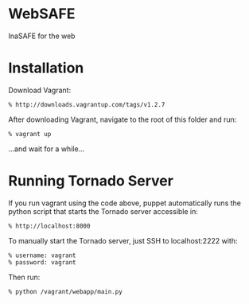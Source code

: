 WebSAFE
=======
InaSAFE for the web

Installation
============
Download Vagrant:

    % http://downloads.vagrantup.com/tags/v1.2.7

After downloading Vagrant, navigate to the root of this folder and run:

    % vagrant up

...and wait for a while...

Running Tornado Server
======================
If you run vagrant using the code above, puppet automatically runs the python script that starts the Tornado server accessible in:

    % http://localhost:8000
    
To manually start the Tornado server, just SSH to localhost:2222 with:

    % username: vagrant
    % password: vagrant

Then run:

    % python /vagrant/webapp/main.py